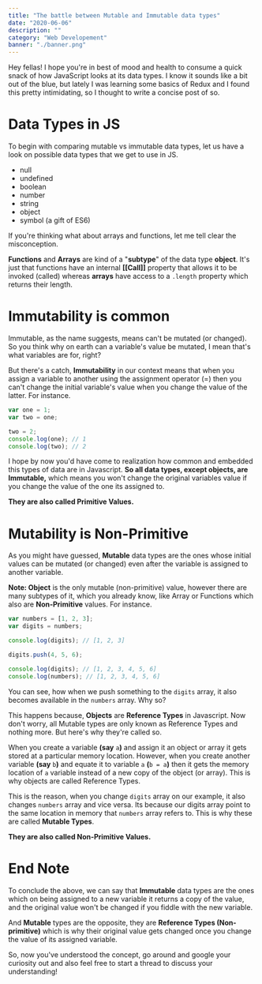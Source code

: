 ```yaml
---
title: "The battle between Mutable and Immutable data types"
date: "2020-06-06"
description: ""
category: "Web Developement"
banner: "./banner.png"
---
```


Hey fellas! I hope you're in best of mood and health to consume a quick snack of how JavaScript looks at its data types. I know it sounds like a bit out of the blue, but lately I was learning some basics of Redux and I found this pretty intimidating, so I thought to write a concise post of so.

# Data Types in JS

To begin with comparing mutable vs immutable data types, let us have a look on possible data types that we get to use in JS.

- null
- undefined
- boolean
- number
- string
- object
- symbol (a gift of ES6)

If you're thinking what about arrays and functions, let me tell clear the misconception.

**Functions** and **Arrays** are kind of a "**subtype**" of the data type **object**. It's just that functions have an internal **[[Call]]** property that allows it to be invoked (called) whereas **arrays** have access to a `.length` property which returns their length.

# Immutability is common

Immutable, as the name suggests, means can't be mutated (or changed). So you think why on earth can a variable's value be mutated, I mean that's what variables are for, right?

But there's a catch, **Immutability** in our context means that when you assign a variable to another using the assignment operator (=) then you can't change the initial variable's value when you change the value of the latter. For instance.

```jsx
var one = 1;
var two = one;

two = 2;
console.log(one); // 1
console.log(two); // 2
```

I hope by now you'd have come to realization how common and embedded this types of data are in Javascript. **So all data types, except objects, are Immutable,** which means you won't change the original variables value if you change the value of the one its assigned to.

**They are also called Primitive Values.**

# Mutability is Non-Primitive

As you might have guessed, **Mutable** data types are the ones whose initial values can be mutated (or changed) even after the variable is assigned to another variable.

**Note: Object** is the only mutable (non-primitive) value, however there are many subtypes of it, which you already know, like Array or Functions which also are **Non-Primitive** values. For instance.

```jsx
var numbers = [1, 2, 3];
var digits = numbers;

console.log(digits); // [1, 2, 3]

digits.push(4, 5, 6);

console.log(digits); // [1, 2, 3, 4, 5, 6]
console.log(numbers); // [1, 2, 3, 4, 5, 6]
```

You can see, how when we push something to the `digits` array, it also becomes available in the `numbers` array. Why so?

This happens because, **Objects** are **Reference Types** in Javascript. Now don't worry, all Mutable types are only known as Reference Types and nothing more. But here's why they're called so.

When you create a variable **(say** `a`**)** and assign it an object or array it gets stored at a particular memory location. However, when you create another variable **(say** `b`**)** and equate it to variable `a` **(**`b = a`**)** then it gets the memory location of `a` variable instead of a new copy of the object (or array). This is why objects are called Reference Types.

This is the reason, when you change `digits` array on our example, it also changes `numbers` array and vice versa. Its because our digits array point to the same location in memory that `numbers` array refers to. This is why these are called **Mutable Types**.

**They are also called Non-Primitive Values.**

# End Note

To conclude the above, we can say that **Immutable** data types are the ones which on being assigned to a new variable it returns a copy of the value, and the original value won't be changed if you fiddle with the new variable.

And **Mutable** types are the opposite, they are **Reference Types (Non-primitive)** which is why their original value gets changed once you change the value of its assigned variable.

So, now you've understood the concept, go around and google your curiosity out and also feel free to start a thread to discuss your understanding!
